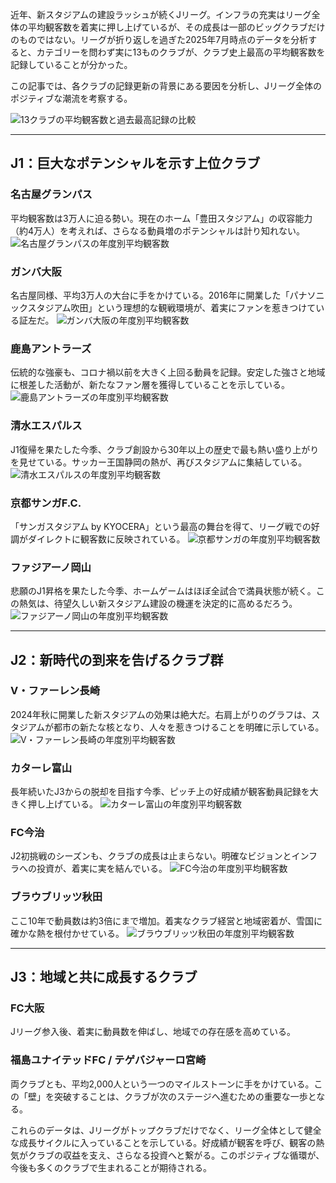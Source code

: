 近年、新スタジアムの建設ラッシュが続くJリーグ。インフラの充実はリーグ全体の平均観客数を着実に押し上げているが、その成長は一部のビッグクラブだけのものではない。リーグが折り返しを過ぎた2025年7月時点のデータを分析すると、カテゴリーを問わず実に13ものクラブが、クラブ史上最高の平均観客数を記録していることが分かった。

この記事では、各クラブの記録更新の背景にある要因を分析し、Jリーグ全体のポジティブな潮流を考察する。

<div class="chart-container">
  <img src="posts/img/attendancerecord2025.webp" alt="13クラブの平均観客数と過去最高記録の比較" loading="lazy" decoding="async">
</div>

***

## J1：巨大なポテンシャルを示す上位クラブ

### 名古屋グランパス
平均観客数は3万人に迫る勢い。現在のホーム「豊田スタジアム」の収容能力（約4万人）を考えれば、さらなる動員増のポテンシャルは計り知れない。
![名古屋グランパスの年度別平均観客数](posts/img/nagoya2025.webp)

### ガンバ大阪
名古屋同様、平均3万人の大台に手をかけている。2016年に開業した「パナソニックスタジアム吹田」という理想的な観戦環境が、着実にファンを惹きつけている証左だ。
![ガンバ大阪の年度別平均観客数](posts/img/gamba2025.webp)

### 鹿島アントラーズ
伝統的な強豪も、コロナ禍以前を大きく上回る動員を記録。安定した強さと地域に根差した活動が、新たなファン層を獲得していることを示している。
![鹿島アントラーズの年度別平均観客数](posts/img/kashima2025.webp)

### 清水エスパルス
J1復帰を果たした今季、クラブ創設から30年以上の歴史で最も熱い盛り上がりを見せている。サッカー王国静岡の熱が、再びスタジアムに集結している。
![清水エスパルスの年度別平均観客数](posts/img/shimizu2025.webp)

### 京都サンガF.C.
「サンガスタジアム by KYOCERA」という最高の舞台を得て、リーグ戦での好調がダイレクトに観客数に反映されている。
![京都サンガの年度別平均観客数](posts/img/kyoto2025.webp)

### ファジアーノ岡山
悲願のJ1昇格を果たした今季、ホームゲームはほぼ全試合で満員状態が続く。この熱気は、待望久しい新スタジアム建設の機運を決定的に高めるだろう。
![ファジアーノ岡山の年度別平均観客数](posts/img/okayama2025.webp)

***

## J2：新時代の到来を告げるクラブ群

### V・ファーレン長崎
2024年秋に開業した新スタジアムの効果は絶大だ。右肩上がりのグラフは、スタジアムが都市の新たな核となり、人々を惹きつけることを明確に示している。
![V・ファーレン長崎の年度別平均観客数](posts/img/nagasaki2025.webp)

### カターレ富山
長年続いたJ3からの脱却を目指す今季、ピッチ上の好成績が観客動員記録を大きく押し上げている。
![カターレ富山の年度別平均観客数](posts/img/toyama2025.webp)

### FC今治
J2初挑戦のシーズンも、クラブの成長は止まらない。明確なビジョンとインフラへの投資が、着実に実を結んでいる。
![FC今治の年度別平均観客数](posts/img/imabari2025.webp)

### ブラウブリッツ秋田
ここ10年で動員数は約3倍にまで増加。着実なクラブ経営と地域密着が、雪国に確かな熱を根付かせている。
![ブラウブリッツ秋田の年度別平均観客数](posts/img/akita2025.webp)

***

## J3：地域と共に成長するクラブ

### FC大阪
Jリーグ参入後、着実に動員数を伸ばし、地域での存在感を高めている。

### 福島ユナイテッドFC / テゲバジャーロ宮崎
両クラブとも、平均2,000人という一つのマイルストーンに手をかけている。この「壁」を突破することは、クラブが次のステージへ進むための重要な一歩となる。

これらのデータは、Jリーグがトップクラブだけでなく、リーグ全体として健全な成長サイクルに入っていることを示している。好成績が観客を呼び、観客の熱気がクラブの収益を支え、さらなる投資へと繋がる。このポジティブな循環が、今後も多くのクラブで生まれることが期待される。